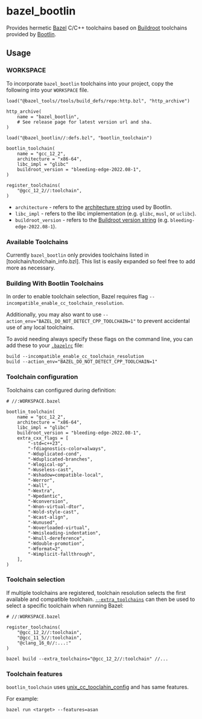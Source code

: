 # bazel_bootlin

Provides hermetic [Bazel](https://bazel.build/) C/C++ toolchains based on
[Buildroot](https://buildroot.org/) toolchains provided by
[Bootlin](https://toolchains.bootlin.com/).

## Usage

### WORKSPACE

To incorporate `bazel_bootlin` toolchains into your project, copy the following into your
`WORKSPACE` file.

```Starlark
load("@bazel_tools//tools/build_defs/repo:http.bzl", "http_archive")

http_archive(
    name = "bazel_bootlin",
    # See release page for latest version url and sha.
)

load("@bazel_bootlin//:defs.bzl", "bootlin_toolchain")

bootlin_toolchain(
    name = "gcc_12_2",
    architecture = "x86-64",
    libc_impl = "glibc"
    buildroot_version = "bleeding-edge-2022.08-1",
)

register_toolchains(
    "@gcc_12_2//:toolchain",
)
```

* `architecture` - refers to the [architecture
  string](https://toolchains.bootlin.com/toolchains.html) used by Bootlin.
* `libc_impl` - refers to the libc implementation (e.g. `glibc`, `musl`, or `uclibc`).
* `buildroot_version` - refers to the [Buildroot version
  string](https://toolchains.bootlin.com/releases_x86-64.html) (e.g. `bleeding-edge-2022.08-1`).

### Available Toolchains

Currently `bazel_bootlin` only provides toolchains listed in
[toolchain/toolchain_info.bzl]. This list is easily expanded so feel free to add
more as necessary.

### Building With Bootlin Toolchains

In order to enable toolchain selection, Bazel requires flag
`--incompatible_enable_cc_toolchain_resolution`.

Additionally, you may also want to use
`--action_env="BAZEL_DO_NOT_DETECT_CPP_TOOLCHAIN=1"` to prevent
accidental use of any local toolchains.

To avoid needing always specify these flags on the command line, you can add
these to your [`.bazelrc`](https://bazel.build/docs/bazelrc) file:

```Shell
build --incompatible_enable_cc_toolchain_resolution
build --action_env="BAZEL_DO_NOT_DETECT_CPP_TOOLCHAIN=1"
```

### Toolchain configuration

Toolchains can configured during definition:

```Starlark
# //:WORKSPACE.bazel

bootlin_toolchain(
    name = "gcc_12_2",
    architecture = "x86-64",
    libc_impl = "glibc"
    buildroot_version = "bleeding-edge-2022.08-1",
    extra_cxx_flags = [
        "-std=c++23",
        "-fdiagnostics-color=always",
        "-Wduplicated-cond",
        "-Wduplicated-branches",
        "-Wlogical-op",
        "-Wuseless-cast",
        "-Wshadow=compatible-local",
        "-Werror",
        "-Wall",
        "-Wextra",
        "-Wpedantic",
        "-Wconversion",
        "-Wnon-virtual-dtor",
        "-Wold-style-cast",
        "-Wcast-align",
        "-Wunused",
        "-Woverloaded-virtual",
        "-Wmisleading-indentation",
        "-Wnull-dereference",
        "-Wdouble-promotion",
        "-Wformat=2",
        "-Wimplicit-fallthrough",
    ],
)
```

### Toolchain selection

If multiple toolchains are registered, toolchain resolution selects the first
available and compatible toolchain.
[`--extra_toolchains`](https://bazel.build/reference/command-line-reference#flag--extra_toolchains)
can then be used to select a specific toolchain when running Bazel:

```Starlark
# //:WORKSPACE.bazel

register_toolchains(
    "@gcc_12_2//:toolchain",
    "@gcc_11_5//:toolchain",
    "@clang_16_0//:...:"
)
```

```Shell
bazel build --extra_toolchains="@gcc_12_2//:toolchain" //...
```

### Toolchain features

`bootlin_toolchain` uses
[unix_cc_tooclahin_config](https://github.com/bazelbuild/bazel/blob/master/tools/cpp/unix_cc_toolchain_config.bzl) and has same features.

For example:

```Shell
bazel run <target> --features=asan
```
